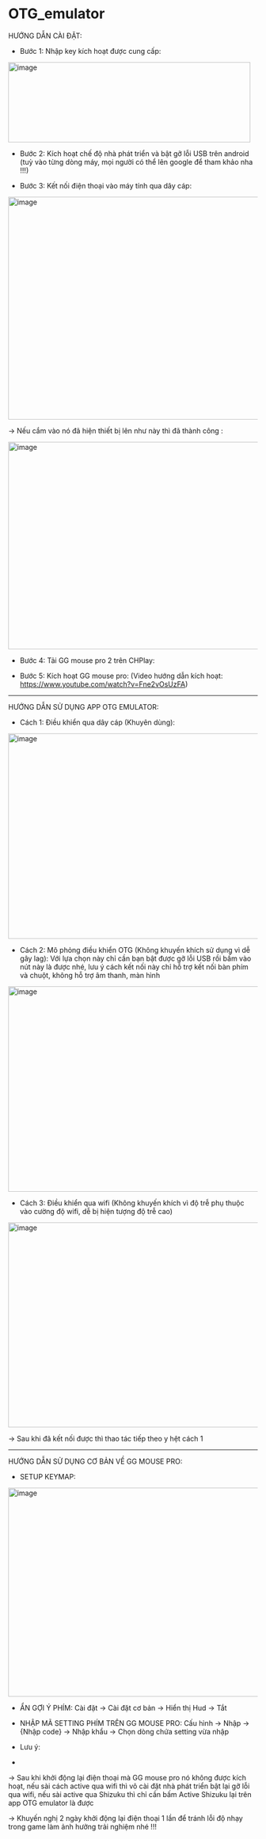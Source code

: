 # OTG_emulator

HƯỚNG DẪN CÀI ĐẶT:

- Bước 1: Nhập key kích hoạt được cung cấp:

<img width="489" height="162" alt="image" src="https://github.com/user-attachments/assets/76cf22fa-47ef-408e-8813-cc36d0cb59d4" />

- Bước 2: Kích hoạt chế độ nhà phát triển và bật gỡ lỗi USB trên android (tuỳ vào từng dòng máy, mọi người có thể lên google để tham khảo nha !!!)

- Bước 3: Kết nối điện thoại vào máy tính qua dây cáp:

<img width="550" height="450" alt="image" src="https://github.com/user-attachments/assets/084f0437-d063-4340-b7f0-20cfc9279a3b" />

-> Nếu cắm vào nó đã hiện thiết bị lên như này thì đã thành công :

<img width="647" height="419" alt="image" src="https://github.com/user-attachments/assets/db3155d4-7eab-4b10-9ab9-c031a49e74f5" />

- Bước 4: Tải GG mouse pro 2 trên CHPlay:

- Bước 5: Kích hoạt GG mouse pro: (Video hướng dẫn kích hoạt: https://www.youtube.com/watch?v=Fne2vOsUzFA)

--------------------------------------------------------------------------------------------------------------------------------------------

HƯỚNG DẪN SỬ DỤNG APP OTG EMULATOR:

- Cách 1: Điều khiển qua dây cáp (Khuyên dùng):

<img width="646" height="415" alt="image" src="https://github.com/user-attachments/assets/bd2005fd-de9c-439b-9633-b2b3898ae264" />

- Cách 2: Mô phỏng điều khiển OTG (Không khuyến khích sử dụng vì dễ gây lag): Với lựa chọn này chỉ cần bạn bật được gỡ lỗi USB rồi bấm vào nút này là được nhé, lưu ý cách kết nối này chỉ hỗ trợ kết nối bàn phím và chuột, không hỗ trợ âm thanh, màn hình

<img width="646" height="415" alt="image" src="https://github.com/user-attachments/assets/19ca722e-70ee-47ed-b62b-e8dd01517918" />

- Cách 3: Điều khiển qua wifi (Không khuyến khích vì độ trễ phụ thuộc vào cường độ wifi, dễ bị hiện tượng độ trễ cao)

<img width="1064" height="414" alt="image" src="https://github.com/user-attachments/assets/b067c6f7-fd98-4a5f-8ef1-a3d0e5b29d98" />

-> Sau khi đã kết nối được thì thao tác tiếp theo y hệt cách 1

--------------------------------------------------------------------------------------------------------------------------------------------

HƯỚNG DẪN SỬ DỤNG CƠ BẢN VỀ GG MOUSE PRO:

- SETUP KEYMAP:

<img width="940" height="422" alt="image" src="https://github.com/user-attachments/assets/a919dd89-d677-4b33-a614-c2173041ac0c" />

- ẨN GỢI Ý PHÍM: Cài đặt -> Cài đặt cơ bản -> Hiển thị Hud -> Tắt

- NHẬP MÃ SETTING PHÍM TRÊN GG MOUSE PRO: Cấu hình -> Nhập -> {Nhập code} -> Nhập khẩu -> Chọn dòng chứa setting vừa nhập

- Lưu ý:
- 
-> Sau khi khởi động lại điện thoại mà GG mouse pro nó không được kích hoạt, nếu sài cách active qua wifi thì vô cài đặt nhà phát triển bật lại gỡ lỗi qua wifi, nếu sài active qua Shizuku thì chỉ cần bấm Active Shizuku lại trên app OTG emulator là được
  
-> Khuyến nghị 2 ngày khởi động lại điện thoại 1 lần để tránh lỗi độ nhạy trong game làm ảnh hưởng trải nghiệm nhé !!!
